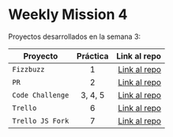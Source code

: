 # Weekly Mission 4 

Proyectos desarrollados en la semana 3:

| Proyecto | Práctica | Link al repo |
| ------------- |:-------------:| -----:|
|`Fizzbuzz`|1|[Link al repo](https://github.com/BeatrizRdez/Fizzbuzz)|
|`PR`|2|[Link al repo](https://github.com/BeatrizRdez/PR)|
|`Code Challenge`|3, 4, 5|[Link al repo](https://github.com/BeatrizRdez/Code-Challenge-)|
|`Trello`|6|[Link al repo](https://github.com/BeatrizRdez/Trello)|
|`Trello JS Fork`|7|[Link al repo](https://github.com/BeatrizRdez/Trello-JS-Fork)|
